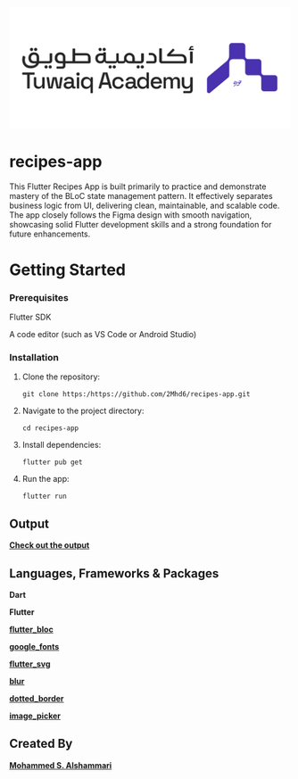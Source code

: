 ![Tuwaiq Academy Logo](assets/README/tuwaiq_academy_logo.png)

# recipes-app
This Flutter Recipes App is built primarily to practice and demonstrate mastery of the BLoC state management pattern. It effectively separates business logic from UI, delivering clean, maintainable, and scalable code. The app closely follows the Figma design with smooth navigation, showcasing solid Flutter development skills and a strong foundation for future enhancements.



# Getting Started
### Prerequisites

Flutter SDK 

A code editor (such as VS Code or Android Studio)

### Installation
1. Clone the repository:

   ```
   git clone https:/https://github.com/2Mhd6/recipes-app.git
   ```

2. Navigate to the project directory:

   ```
   cd recipes-app
   ```
   
3. Install dependencies:

   ```
   flutter pub get
   ```

4. Run the app:

   ```
   flutter run
   ```


## Output
[**Check out the output**](https://drive.google.com/file/d/1pwkrBbespvklZlH6HfZi7JHD9nSJ9KfY/view?usp=sharing)



## Languages, Frameworks & Packages

**Dart**

**Flutter**

[**flutter_bloc**](https://pub.dev/packages/flutter_bloc)

[**google_fonts**](https://pub.dev/packages/google_fonts)

[**flutter_svg**](https://pub.dev/packages/flutter_svg)

[**blur**](https://pub.dev/packages/blur)

[**dotted_border**](https://pub.dev/packages/dotted_border)

[**image_picker**](https://pub.dev/packages/image_picker)


## Created By

[**Mohammed S. Alshammari**](https://www.linkedin.com/in/mohammedsalshammari/)


